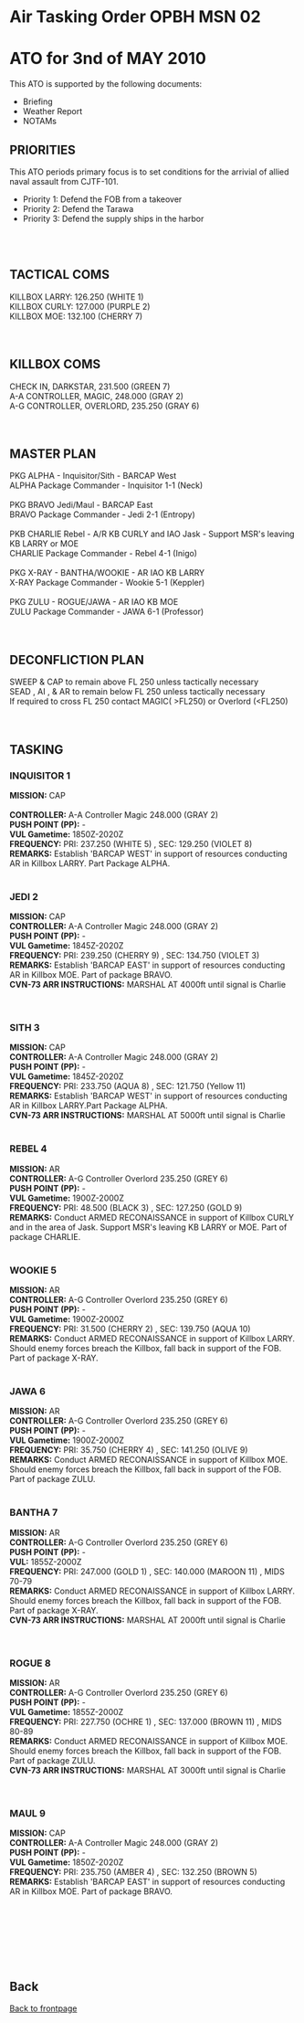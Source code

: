 # Air Tasking Order OPBH MSN 02 




# ATO for 3nd of MAY 2010
This ATO is supported by the following documents: <br>
* Briefing
* Weather Report
* NOTAMs

## PRIORITIES
This ATO periods primary focus is to set conditions for the arrivial of allied naval assault from CJTF-101. <br>
* Priority 1: Defend the FOB from a takeover
* Priority 2: Defend the Tarawa
* Priority 3: Defend the supply ships in the harbor
<br>
<br>

## TACTICAL COMS
KILLBOX LARRY: 126.250 (WHITE 1)<br>
KILLBOX CURLY: 127.000 (PURPLE 2)<br>
KILLBOX MOE: 132.100 (CHERRY 7)<br>
<br>
<br>

## KILLBOX COMS
CHECK IN, DARKSTAR, 231.500 (GREEN 7)<br>
A-A CONTROLLER, MAGIC, 248.000 (GRAY 2)<br>
A-G CONTROLLER, OVERLORD, 235.250 (GRAY 6)<br>
<br>
<br>

## MASTER PLAN 
PKG ALPHA - Inquisitor/Sith - BARCAP West<br>
    ALPHA Package Commander - Inquisitor 1-1 (Neck)<br>
	<br>
PKG BRAVO Jedi/Maul - BARCAP East<br>
    BRAVO Package Commander - Jedi 2-1 (Entropy)<br>
	<br>
PKB CHARLIE Rebel - A/R KB CURLY and IAO Jask - Support MSR's leaving KB LARRY or MOE<br>
    CHARLIE Package Commander - Rebel 4-1 (Inigo)<br>
   <br>
PKG X-RAY - BANTHA/WOOKIE - AR IAO KB LARRY<br>
    X-RAY Package Commander - Wookie 5-1 (Keppler)<br>
	<br>
PKG ZULU - ROGUE/JAWA - AR IAO KB MOE<br>
    ZULU Package Commander - JAWA 6-1 (Professor)<br>
<br>
<br>

## DECONFLICTION PLAN 
SWEEP & CAP to remain above FL 250 unless tactically necessary<br>
SEAD , AI , & AR to remain below FL 250 unless tactically necessary<br>
If required to cross FL 250 contact MAGIC( >FL250) or Overlord (<FL250)<br>
<br>
<br>  

## TASKING 

### INQUISITOR 1
**MISSION:** CAP   
<br>
**CONTROLLER:** A-A Controller Magic 248.000 (GRAY 2) 
<br>
**PUSH POINT (PP):** -
<br>
**VUL Gametime:**  1850Z-2020Z
<br>
**FREQUENCY:**  PRI: 237.250 (WHITE 5) , SEC: 129.250 (VIOLET 8)
<br>
**REMARKS:** Establish 'BARCAP WEST' in support of resources conducting AR in Killbox LARRY. Part Package ALPHA.
<br>
<br>


### JEDI 2
**MISSION:** CAP
<br>
**CONTROLLER:** A-A Controller Magic 248.000 (GRAY 2) 
<br>
**PUSH POINT (PP):** -
<br>
**VUL Gametime:** 1845Z-2020Z
<br>
**FREQUENCY:** PRI: 239.250 (CHERRY 9) , SEC: 134.750 (VIOLET 3)
<br>
**REMARKS:** Establish 'BARCAP EAST' in support of resources conducting AR in Killbox MOE. Part of package BRAVO.
<br>
**CVN-73 ARR INSTRUCTIONS:** MARSHAL AT 4000ft until signal is Charlie  
<br>
<br>

### SITH 3
**MISSION:** CAP
<br>
**CONTROLLER:** A-A Controller Magic 248.000 (GRAY 2) 
<br>
**PUSH POINT (PP):** -
<br>
**VUL Gametime:** 1845Z-2020Z
<br>
**FREQUENCY:**  PRI: 233.750 (AQUA 8) , SEC: 121.750 (Yellow 11)
<br>
**REMARKS:** Establish 'BARCAP WEST' in support of resources conducting AR in Killbox LARRY.Part Package ALPHA.
<br>
**CVN-73 ARR INSTRUCTIONS:** MARSHAL AT 5000ft until signal is Charlie 
<br>
<br>

### REBEL 4
**MISSION:** AR 
<br>
**CONTROLLER:** A-G Controller  Overlord 235.250 (GREY 6)
<br>
**PUSH POINT (PP):** -
<br>
**VUL Gametime:**  1900Z-2000Z
<br>
**FREQUENCY:**  PRI: 48.500 (BLACK 3) , SEC: 127.250 (GOLD 9) 
<br>
**REMARKS:** Conduct ARMED RECONAISSANCE in support of Killbox CURLY and in the area of  Jask. Support MSR's leaving KB LARRY or MOE. Part of package CHARLIE.
<br>
<br>

### WOOKIE 5
**MISSION:** AR 
<br>
**CONTROLLER:** A-G Controller  Overlord 235.250 (GREY 6)
<br>
**PUSH POINT (PP):** -
<br>
**VUL Gametime:** 1900Z-2000Z
<br>
**FREQUENCY:**  PRI: 31.500 (CHERRY 2) , SEC: 139.750 (AQUA 10)
<br>
**REMARKS:** Conduct ARMED RECONAISSANCE in support of Killbox LARRY. Should enemy forces breach the Killbox, fall back in support of the FOB. Part of package X-RAY.
<br>
<br>

### JAWA 6
**MISSION:** AR
<br>
**CONTROLLER:** A-G Controller  Overlord 235.250 (GREY 6)
<br>
**PUSH POINT (PP):** -
<br>
**VUL Gametime:** 1900Z-2000Z
<br>
**FREQUENCY:**  PRI: 35.750 (CHERRY 4) , SEC: 141.250 (OLIVE 9)
<br>
**REMARKS:** Conduct ARMED RECONAISSANCE in support of Killbox MOE. Should enemy forces breach the Killbox, fall back in support of the FOB. Part of package ZULU.
<br>
<br>

### BANTHA 7
**MISSION:** AR
<br>
**CONTROLLER:** A-G Controller Overlord 235.250 (GREY 6)
<br>
**PUSH POINT (PP):** -
<br>
**VUL:** 1855Z-2000Z
<br>
**FREQUENCY:**  PRI: 247.000 (GOLD 1) , SEC: 140.000 (MAROON 11) , MIDS 70-79 
<br>
**REMARKS:** Conduct ARMED RECONAISSANCE in support of Killbox LARRY. Should enemy forces breach the Killbox, fall back in support of the FOB. Part of package X-RAY.
<br>
**CVN-73 ARR INSTRUCTIONS:** MARSHAL AT 2000ft until signal is Charlie    
<br>
<br>

### ROGUE 8
**MISSION:** AR
<br>
**CONTROLLER:** A-G Controller  Overlord 235.250 (GREY 6)
<br>
**PUSH POINT (PP):** -
<br>
**VUL Gametime:** 1855Z-2000Z
<br>
**FREQUENCY:**  PRI: 227.750 (OCHRE 1) , SEC: 137.000 (BROWN 11) , MIDS 80-89 
<br>
**REMARKS:** Conduct ARMED RECONAISSANCE in support of Killbox MOE. Should enemy forces breach the Killbox, fall back in support of the FOB. Part of package ZULU.
<br>
**CVN-73 ARR INSTRUCTIONS:** MARSHAL AT 3000ft until signal is Charlie  
<br>
<br>

### MAUL 9
**MISSION:** CAP
<br>
**CONTROLLER:** A-A Controller Magic 248.000 (GRAY 2) 
<br>
**PUSH POINT (PP):** -
<br>
**VUL Gametime:**  1850Z-2020Z
<br>
**FREQUENCY:**  PRI: 235.750 (AMBER 4) , SEC: 132.250 (BROWN 5) 
<br>
**REMARKS:** Establish 'BARCAP EAST' in support of resources conducting AR in Killbox MOE. Part of package BRAVO.
<br>


<br>
<br>
<br>
<br>
<br>
<br>

## Back
[Back to frontpage](https://132nd-vwing.github.io/OPBH-Brief/)